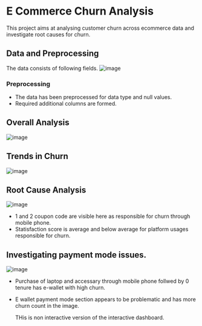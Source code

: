 # E Commerce Churn Analysis 
This project aims at analysing customer churn across ecommerce data and investigate root causes for churn. 
## Data and Preprocessing

The data consists of following fields. 
![image](https://github.com/pooja614/PowerBI_Projects_/assets/69869583/ba476019-5d3b-4e72-bfc6-14121bde61bb)

### Preprocessing
- The data has been preprocessed for data type and null values. 
- Required additional columns are formed. 
## Overall Analysis
![image](https://github.com/pooja614/PowerBI_Projects_/assets/69869583/26a4988e-d6ff-4fa0-af62-5c06041eb782) 

## Trends in Churn
![image](https://github.com/pooja614/PowerBI_Projects_/assets/69869583/1a16df1c-d1e5-4a37-9cd9-15aa1399776c)

## Root Cause Analysis
![image](https://github.com/pooja614/PowerBI_Projects_/assets/69869583/dc783a25-2a03-4833-a23b-67fbc1a5c688)

- 1 and 2 coupon code are visible here as responsible for churn through mobile phone. 
- Statisfaction score is average and below average for platform usages responsible for churn.

## Investigating payment mode issues. 
![image](https://github.com/pooja614/PowerBI_Projects_/assets/69869583/e618bcc7-79a1-43de-8c32-4c41c1cdac6b) 

- Purchase of laptop and accessary through mobile phone follwed by 0 tenure has e-wallet with high churn. 
- E wallet payment mode section appears to be problematic and has more churn count in the image.

  THis is non interactive version of the interactive dashboard. 

